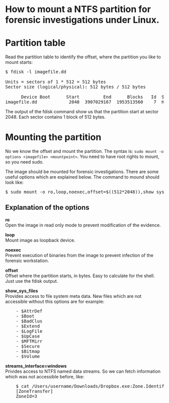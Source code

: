 How to mount a NTFS partition for forensic investigations under Linux.
======================================================================



# Partition table

Read the partition table to identify the offset, where the partition you like to mount starts:

<pre>
$ fdisk -l imagefile.dd

Units = sectors of 1 * 512 = 512 bytes
Sector size (logical/physical): 512 bytes / 512 bytes

      Device Boot      Start         End      Blocks   Id  System
imagefile.dd            2048  3907029167  1953513560    7  HPFS/NTFS/exFAT
</pre>

The output of the fdisk command show us that the partition start at sector 2048. Each sector contains 1 block of 512 bytes.



# Mounting the partition

No we know the offset and mount the partition. The syntax is: `sudo mount -o options <imagefile> <mountpoint>`. You need to have root rights to mount, so you need sudo.

The image should be mounted for forensic investigations. There are some useful options which are explained below. The command to mound should look like:

<pre>
$ sudo mount -o ro,loop,noexec,offset=$((512*2048)),show_sys_files,streams_interface=windows imagefile.dd /mnt/
</pre>



## Explanation of the options

**ro**  
    Open the image in read only mode to prevent modification of the evidence.

**loop**  
    Mount image as loopback device.

**noexec**  
    Prevent execution of binaries from the image to prevent infection of the forensic workstation.

**offset**  
    Offset where the partition starts, in bytes. Easy to calculate for the shell. Just use the fdisk output.

**show_sys_files**  
    Provides access to file system meta data. New files which are not accessible without this options are for example:
<pre>
	- $AttrDef
	- $Boot
	- $BadClus
	- $Extend
	- $LogFile
	- $UpCase
	- $MFTMirr
	- $Secure
	- $Bitmap
	- $Volume
</pre>

**streams_interface=windows**  
    Privides access to NTFS named data streams. So we can fetch information which was not accessible before, like:
<pre>
	$ cat /Users/username/Downloads/Dropbox.exe:Zone.Identifier
	[ZoneTransfer]
	ZoneId=3
</pre>



